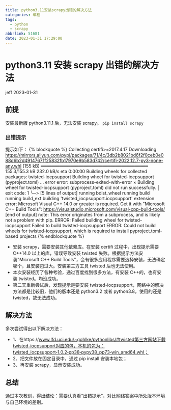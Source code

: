 ```yaml
---
title: python3.11安装scrapy出错的解决方法
categories: 编程
tags:
  - python
  - scrapy
abbrlink: 51681
date: 2023-01-31 17:29:00
---
```


# python3.11 安装 scrapy 出错的解决方法

jeff 2023-01-31

## 前提

安装最新版 python3.11.1 后，无法安装 scrapy。
`pip install scrapy`

### 出错提示

提示如下：
{% blockquote %}
Collecting certifi>=2017.4.17
Downloading https://mirrors.aliyun.com/pypi/packages/71/4c/3db2b8021bd6f2f0ceb0e088d6b2d49147671f25832fb17970e9b583d742/certifi-2022.12.7-py3-none-any.whl (155 kB)
━━━━━━━━━━━━━━━━━━━━━━━━━━━━━━━━━━━━━━━━ 155.3/155.3 kB 232.0 kB/s eta 0:00:00
Building wheels for collected packages: twisted-iocpsupport
Building wheel for twisted-iocpsupport (pyproject.toml) ... error
error: subprocess-exited-with-error
× Building wheel for twisted-iocpsupport (pyproject.toml) did not run successfully.
│ exit code: 1
╰─> [5 lines of output]
running bdist_wheel
running build
running build_ext
building 'twisted_iocpsupport.iocpsupport' extension
error: Microsoft Visual C++ 14.0 or greater is required. Get it with "Microsoft C++ Build Tools": https://visualstudio.microsoft.com/visual-cpp-build-tools/
[end of output]
note: This error originates from a subprocess, and is likely not a problem with pip.
ERROR: Failed building wheel for twisted-iocpsupport
Failed to build twisted-iocpsupport
ERROR: Could not build wheels for twisted-iocpsupport, which is required to install pyproject.toml-based projects
{% endblockquote %}

- 安装 scrapy，需要安装其他依赖库。在安装 certifi 过程中，出现提示需要 C++14.0 以上的库，错误导致安装 twisted 失败。根据提示方法安装"Microsoft C++ Build Tools"，会有很多应用程序需要选择安装，无法确定哪个，且安装包过大。安装第三方工具 twisted 后也无法使用。
- 本次安装经历了各种考验，通过百度找到很多方法，有安装 C++的，也有安装 twisted。均没成功。
- 第二天重新尝试后，发现提示是要安装 twisted-iocpsupport，网络中的解决方法都是比较旧，他们的版本还是 python3.2 或者 python3.8，使用的还是 twisted，故无法成功。

## 解决方法

多次尝试得出以下解决方法：

- 1、在https://www.lfd.uci.edu/~gohlke/pythonlibs/#twisted第三方网站下载twisted-iocpsupport对应的包，本机的包为：twisted_iocpsupport‑1.0.2‑pp38‑pypy38_pp73‑win_amd64.whl；
- 2、把文件放在固定目录中，通过 pip install 安装本地包；
- 3、再安装 scrapy，显示安装成功。

## 总结

通过本次教训，得出结论：需要认真看“出错提示”，对比网络答案中所处版本环境与自己环境的差别。
